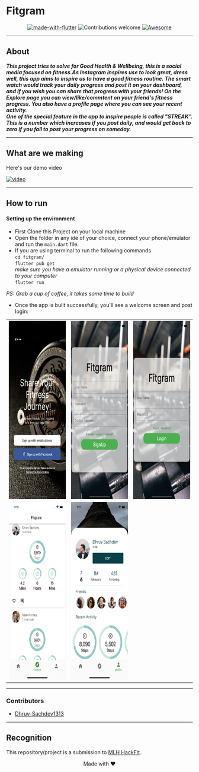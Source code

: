 # Fitgram


<center>

[![made-with-flutter](https://img.shields.io/badge/Made%20with-Flutter-blue)](https://www.python.org/)
![Contributions welcome](https://img.shields.io/badge/contributions-welcome-orange.svg)
[![Awesome](https://cdn.rawgit.com/sindresorhus/awesome/d7305f38d29fed78fa85652e3a63e154dd8e8829/media/badge.svg)](https://github.com/sindresorhus/awesome#readme)

</center>

<hr>

## About

*__This project tries to solve for Good Health & Wellbeing, this is a social media focused on fitness.As Instagram inspires use to look great, dress well, this app aims to inspire us to have a good fitness routine. The smart watch would track your daily progress and post it on your dashboard, and if you wish you can share that progress with your friends! On the Explore page you can view/like/commtent on your friend's fitness progress. You also have a profile page where you can see your recent activity.__*  
*__One of the special feature in the app to inspire people is called "STREAK". This is a number which increases if you post daily, and would get back to zero if you fail to post your progress on someday.__* 

<hr>

## What are we making

Here's our demo video

[![video](https://img.youtube.com/vi/mKNpqt8nPXE/0.jpg)](https://youtu.be/mKNpqt8nPXE)

<hr>

## How to run

#### Setting up the environment

- First Clone this Project on your local machine 
- Open the folder in any ide of your choice, connect your phone/emulator and run the `main.dart` file.
- If you are using terminal to run the following commands  
`cd fitgram/`  
 `flutter pub get`  
*make sure you have a emulator running or a physical device connected to your computer*  
 `flutter run`


*PS: Grab a cup of coffee, it takes some time to build*

- Once the app is built successfully, you'll see a welcome screen and post login:
<p  align = "center">
 <table>
   <tr>
    <td><img src="display/1.png" width=270 height=480></td>
    <td><img src="display/2.png" width=270 height=480></td>
    <td><img src="display/3.png" width=270 height=480></td>
  </tr>
  <tr>
<td><img src="display/5.png" width=270 height=480></td>
    <td><img src="display/6.png" width=270 height=480></td>
    <!-- <td><img src="display/4.png" width=270 height=480></td> -->
  </tr>
</table>
</p>

<hr>

### Contributors
- [Dhruv-Sachdev1313](https://github.com/Dhruv-Sachdev1313)
<hr>

## Recognition
This repository/project is a submission to [MLH HackFit](https://organize.mlh.io/participants/events/7563-hackfit).

<center>
<footer>
Made with ❤️
</footer>
</center>
